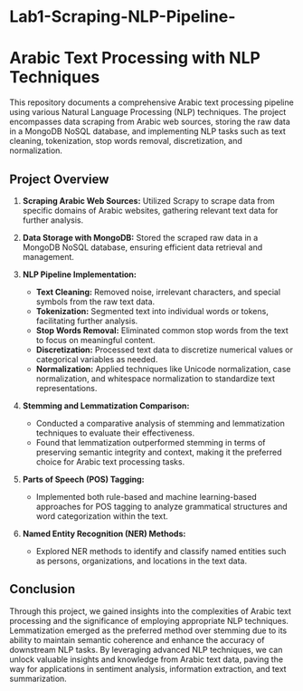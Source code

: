 # Lab1-Scraping-NLP-Pipeline-

# Arabic Text Processing with NLP Techniques

This repository documents a comprehensive Arabic text processing pipeline using various Natural Language Processing (NLP) techniques. The project encompasses data scraping from Arabic web sources, storing the raw data in a MongoDB NoSQL database, and implementing NLP tasks such as text cleaning, tokenization, stop words removal, discretization, and normalization.

## Project Overview

1. **Scraping Arabic Web Sources:** Utilized Scrapy to scrape data from specific domains of Arabic websites, gathering relevant text data for further analysis.

2. **Data Storage with MongoDB:** Stored the scraped raw data in a MongoDB NoSQL database, ensuring efficient data retrieval and management.

3. **NLP Pipeline Implementation:**
   - **Text Cleaning:** Removed noise, irrelevant characters, and special symbols from the raw text data.
   - **Tokenization:** Segmented text into individual words or tokens, facilitating further analysis.
   - **Stop Words Removal:** Eliminated common stop words from the text to focus on meaningful content.
   - **Discretization:** Processed text data to discretize numerical values or categorical variables as needed.
   - **Normalization:** Applied techniques like Unicode normalization, case normalization, and whitespace normalization to standardize text representations.

4. **Stemming and Lemmatization Comparison:**
   - Conducted a comparative analysis of stemming and lemmatization techniques to evaluate their effectiveness.
   - Found that lemmatization outperformed stemming in terms of preserving semantic integrity and context, making it the preferred choice for Arabic text processing tasks.

5. **Parts of Speech (POS) Tagging:**
   - Implemented both rule-based and machine learning-based approaches for POS tagging to analyze grammatical structures and word categorization within the text.

6. **Named Entity Recognition (NER) Methods:**
   - Explored NER methods to identify and classify named entities such as persons, organizations, and locations in the text data.

## Conclusion

Through this project, we gained insights into the complexities of Arabic text processing and the significance of employing appropriate NLP techniques. Lemmatization emerged as the preferred method over stemming due to its ability to maintain semantic coherence and enhance the accuracy of downstream NLP tasks. By leveraging advanced NLP techniques, we can unlock valuable insights and knowledge from Arabic text data, paving the way for applications in sentiment analysis, information extraction, and text summarization.

